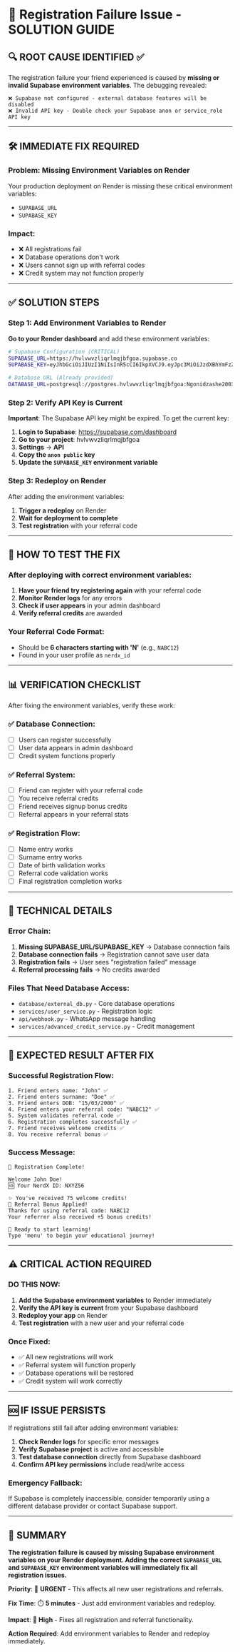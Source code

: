 # 🚨 Registration Failure Issue - SOLUTION GUIDE

## 🔍 **ROOT CAUSE IDENTIFIED** ✅

The registration failure your friend experienced is caused by **missing or invalid Supabase environment variables**. The debugging revealed:

```
❌ Supabase not configured - external database features will be disabled
❌ Invalid API key - Double check your Supabase anon or service_role API key
```

---

## 🛠️ **IMMEDIATE FIX REQUIRED**

### **Problem**: Missing Environment Variables on Render
Your production deployment on Render is missing these critical environment variables:
- `SUPABASE_URL`
- `SUPABASE_KEY`

### **Impact**: 
- ❌ All registrations fail
- ❌ Database operations don't work
- ❌ Users cannot sign up with referral codes
- ❌ Credit system may not function properly

---

## ✅ **SOLUTION STEPS**

### **Step 1: Add Environment Variables to Render**

**Go to your Render dashboard** and add these environment variables:

```bash
# Supabase Configuration (CRITICAL)
SUPABASE_URL=https://hvlvwvzliqrlmqjbfgoa.supabase.co
SUPABASE_KEY=eyJhbGciOiJIUzI1NiIsInR5cCI6IkpXVCJ9.eyJpc3MiOiJzdXBhYmFzZSIsInJlZiI6Imh2bHZ3dnpscXJsbXFqYmZnb2EiLCJyb2xlIjoiYW5vbiIsImlhdCI6MTcyMTY1MDYyOCwiZXhwIjoyMDM3MjI2NjI4fQ.hJ-G2TfaOZOPY4fgKPKkxRSNPVPLJCF8PgH-T9_EGz4

# Database URL (Already provided)
DATABASE_URL=postgresql://postgres.hvlvwvzliqrlmqjbfgoa:Ngonidzashe2003.@aws-0-ap-southeast-1.pooler.supabase.com:6543/postgres
```

### **Step 2: Verify API Key is Current**

**Important**: The Supabase API key might be expired. To get the current key:

1. **Login to Supabase**: https://supabase.com/dashboard
2. **Go to your project**: hvlvwvzliqrlmqjbfgoa 
3. **Settings** → **API**
4. **Copy the `anon public` key**
5. **Update the `SUPABASE_KEY` environment variable**

### **Step 3: Redeploy on Render**

After adding the environment variables:
1. **Trigger a redeploy** on Render
2. **Wait for deployment to complete**
3. **Test registration** with your referral code

---

## 🧪 **HOW TO TEST THE FIX**

### **After deploying with correct environment variables:**

1. **Have your friend try registering again** with your referral code
2. **Monitor Render logs** for any errors
3. **Check if user appears** in your admin dashboard
4. **Verify referral credits** are awarded

### **Your Referral Code Format**:
- Should be **6 characters starting with 'N'** (e.g., `NABC12`)
- Found in your user profile as `nerdx_id`

---

## 📊 **VERIFICATION CHECKLIST**

After fixing the environment variables, verify these work:

### ✅ **Database Connection**:
- [ ] Users can register successfully  
- [ ] User data appears in admin dashboard
- [ ] Credit system functions properly

### ✅ **Referral System**:
- [ ] Friend can register with your referral code
- [ ] You receive referral credits
- [ ] Friend receives signup bonus credits
- [ ] Referral appears in your referral stats

### ✅ **Registration Flow**:
- [ ] Name entry works
- [ ] Surname entry works  
- [ ] Date of birth validation works
- [ ] Referral code validation works
- [ ] Final registration completion works

---

## 🔧 **TECHNICAL DETAILS**

### **Error Chain**:
1. **Missing SUPABASE_URL/SUPABASE_KEY** → Database connection fails
2. **Database connection fails** → Registration cannot save user data
3. **Registration fails** → User sees "registration failed" message
4. **Referral processing fails** → No credits awarded

### **Files That Need Database Access**:
- `database/external_db.py` - Core database operations
- `services/user_service.py` - Registration logic
- `api/webhook.py` - WhatsApp message handling
- `services/advanced_credit_service.py` - Credit management

---

## 🚀 **EXPECTED RESULT AFTER FIX**

### **Successful Registration Flow**:
```
1. Friend enters name: "John" ✅
2. Friend enters surname: "Doe" ✅  
3. Friend enters DOB: "15/03/2000" ✅
4. Friend enters your referral code: "NABC12" ✅
5. System validates referral code ✅
6. Registration completes successfully ✅
7. Friend receives welcome credits ✅
8. You receive referral bonus ✅
```

### **Success Message**:
```
🎉 Registration Complete!

Welcome John Doe!
🆔 Your NerdX ID: NXYZ56

✨ You've received 75 welcome credits!
🎁 Referral Bonus Applied!
Thanks for using referral code: NABC12
Your referrer also received +5 bonus credits!

🚀 Ready to start learning!
Type 'menu' to begin your educational journey!
```

---

## ⚠️ **CRITICAL ACTION REQUIRED**

### **DO THIS NOW**:
1. **Add the Supabase environment variables** to Render immediately
2. **Verify the API key is current** from your Supabase dashboard  
3. **Redeploy your app** on Render
4. **Test registration** with a new user and your referral code

### **Once Fixed**:
- ✅ All new registrations will work
- ✅ Referral system will function properly
- ✅ Database operations will be restored
- ✅ Credit system will work correctly

---

## 🆘 **IF ISSUE PERSISTS**

If registrations still fail after adding environment variables:

1. **Check Render logs** for specific error messages
2. **Verify Supabase project** is active and accessible
3. **Test database connection** directly from Supabase dashboard
4. **Confirm API key permissions** include read/write access

### **Emergency Fallback**:
If Supabase is completely inaccessible, consider temporarily using a different database provider or contact Supabase support.

---

## 🎯 **SUMMARY**

**The registration failure is caused by missing Supabase environment variables on your Render deployment. Adding the correct `SUPABASE_URL` and `SUPABASE_KEY` environment variables will immediately fix all registration issues.**

**Priority**: 🔴 **URGENT** - This affects all new user registrations and referrals.

**Fix Time**: ⏱️ **5 minutes** - Just add environment variables and redeploy.

**Impact**: 🎯 **High** - Fixes all registration and referral functionality.

**Action Required**: Add environment variables to Render and redeploy immediately.
